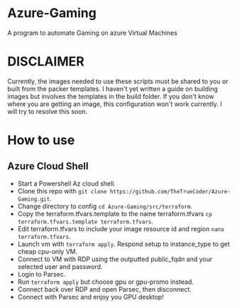 # Azure-Gaming
A program to automate Gaming on azure Virtual Machines

# DISCLAIMER
Currently, the images needed to use these scripts must be shared to you or built from the packer templates. I haven't yet written a guide on building images but involves the templates in the build folder.
If you don't know where you are getting an image, this configuration won't work currently. I will try to resolve this soon.

# How to use
## Azure Cloud Shell
- Start a Powershell Az cloud shell.
- Clone this repo with `git clone https://github.com/TheTrueCoder/Azure-Gaming.git`.
- Change directory to config `cd Azure-Gaming/src/terraform`.
- Copy the terraform.tfvars.template to the name terraform.tfvars `cp terraform.tfvars.template terraform.tfvars`.
- Edit terraform.tfvars to include your image resource id and region `nano terraform.tfvars`.
- Launch vm with `terraform apply`. Respond setup to instance_type to get cheap cpu-only VM.
- Connect to VM with RDP using the outputted public_fqdn and your selected user and password.
- Login to Parsec.
- Run `terraform apply` but choose gpu or gpu-promo instead.
- Connect back over RDP and open Parsec, then disconnect.
- Connect with Parsec and enjoy you GPU desktop!